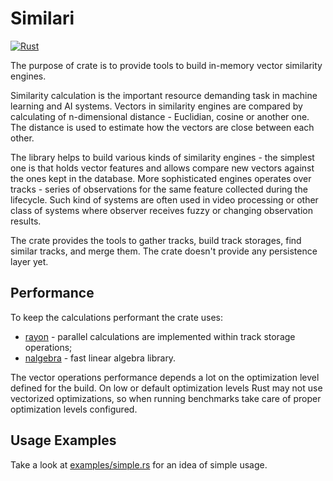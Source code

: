 # Similari

[![Rust](https://github.com/insight-platform/Similari/actions/workflows/rust.yml/badge.svg?branch=main)](https://github.com/insight-platform/Similari/actions/workflows/rust.yml)

The purpose of crate is to provide tools to build in-memory vector similarity engines.

Similarity calculation is the important resource demanding task in machine learning and AI systems. Vectors in 
similarity engines are compared by calculating of n-dimensional distance - Euclidian, cosine or another one.
The distance is used to estimate how the vectors are close between each other.

The library helps to build various kinds of similarity engines - the simplest one is that holds vector features and 
allows compare new vectors against the ones kept in the database. More sophisticated engines operates over tracks - series 
of observations for the same feature collected during the lifecycle. Such kind of systems are often used in video processing 
or other class of systems where observer receives fuzzy or changing observation results.

The crate provides the tools to gather tracks, build track storages, find similar tracks, and merge them. The crate 
doesn't provide any persistence layer yet.

## Performance

To keep the calculations performant the crate uses:
* [rayon](https://docs.rs/rayon/latest/rayon/) - parallel calculations are implemented within track storage operations;
* [nalgebra](https://nalgebra.org/) - fast linear algebra library.

The vector operations performance depends a lot on the optimization level defined for the build. On low or default 
optimization levels Rust may not use vectorized optimizations, so when running benchmarks take care of proper optimization 
levels configured.

## Usage Examples

Take a look at [examples/simple.rs](examples/simple.rs) for an idea of simple usage.